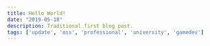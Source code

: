```yaml
---
title: Hello World!
date: "2019-05-18"
description: Traditional first blog post.
tags: ['update', 'oss', 'professional', 'university', 'gamedev']
---
```

